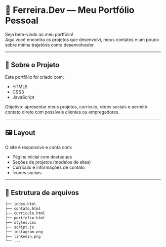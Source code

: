 # 🚀 Ferreira.Dev — Meu Portfólio Pessoal

Seja bem-vindo ao meu portfólio!  
Aqui você encontra os projetos que desenvolvi, meus contatos e um pouco sobre minha trajetória como desenvolvedor.

---

## 📄 Sobre o Projeto

Este portfólio foi criado com:

- HTML5
- CSS3
- JavaScript

Objetivo: apresentar meus projetos, currículo, redes sociais e permitir contato direto com possíveis clientes ou empregadores.

---

## 🖼️ Layout

O site é responsivo e conta com:

- Página inicial com destaques
- Seções de projetos (modelos de sites)
- Currículo e informações de contato
- Ícones sociais

---

## 📂 Estrutura de arquivos

```bash
├── index.html
├── contato.html
├── curriculo.html
├── portfolio.html
├── styles.css
├── script.js
├── instagram.png
├── linkedin.png
└── ...
